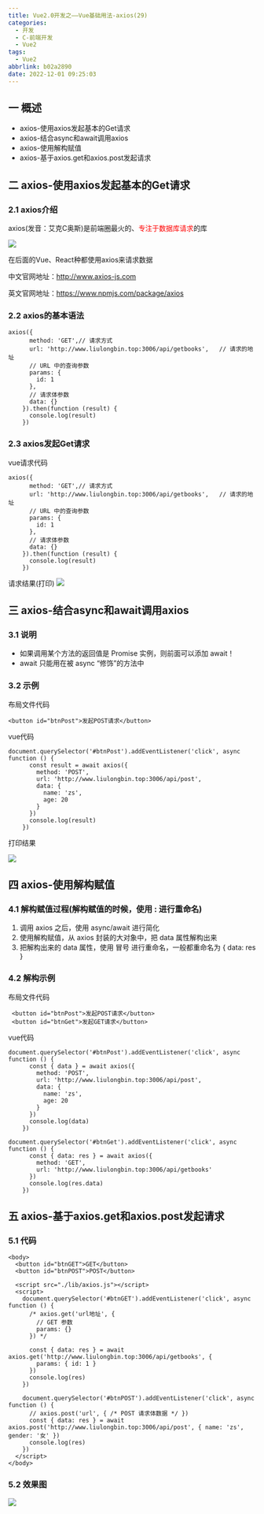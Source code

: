 ```yaml
---
title: Vue2.0开发之——Vue基础用法-axios(29)
categories:
  - 开发
  - C-前端开发
  - Vue2
tags:
  - Vue2
abbrlink: b02a2890
date: 2022-12-01 09:25:03
---
```

## 一 概述

* axios-使用axios发起基本的Get请求
* axios-结合async和await调用axios
* axios-使用解构赋值
* axios-基于axios.get和axios.post发起请求

<!--more-->

## 二 axios-使用axios发起基本的Get请求

### 2.1 axios介绍

axios(发音：艾克C奥斯)是前端圈最火的、<font color=red>专注于数据库请求</font>的库

![][1]

在后面的Vue、React种都使用axios来请求数据

中文官网地址：http://www.axios-js.com

英文官网地址：https://www.npmjs.com/package/axios

### 2.2 axios的基本语法

```
axios({
      method: 'GET',// 请求方式
      url: 'http://www.liulongbin.top:3006/api/getbooks',   // 请求的地址
      // URL 中的查询参数
      params: {
        id: 1
      },
      // 请求体参数
      data: {}
    }).then(function (result) {
      console.log(result)
    })
```

### 2.3 axios发起Get请求

vue请求代码

```
axios({
      method: 'GET',// 请求方式
      url: 'http://www.liulongbin.top:3006/api/getbooks',   // 请求的地址
      // URL 中的查询参数
      params: {
        id: 1
      },
      // 请求体参数
      data: {}
    }).then(function (result) {
      console.log(result)
    })
```

请求结果(打印)
![][2]

## 三 axios-结合async和await调用axios

### 3.1 说明

* 如果调用某个方法的返回值是 Promise 实例，则前面可以添加 await！
* await 只能用在被 async “修饰”的方法中

### 3.2 示例

布局文件代码

```
<button id="btnPost">发起POST请求</button>
```

vue代码

```
document.querySelector('#btnPost').addEventListener('click', async function () {
      const result = await axios({
        method: 'POST',
        url: 'http://www.liulongbin.top:3006/api/post',
        data: {
          name: 'zs',
          age: 20
        }
      })
      console.log(result)
    })
```

打印结果

![][3]

## 四 axios-使用解构赋值

### 4.1 解构赋值过程(解构赋值的时候，使用 : 进行重命名)

1. 调用 axios 之后，使用 async/await 进行简化
2. 使用解构赋值，从 axios 封装的大对象中，把 data 属性解构出来
3. 把解构出来的 data 属性，使用 冒号 进行重命名，一般都重命名为 { data: res }

### 4.2 解构示例

布局文件代码

```
 <button id="btnPost">发起POST请求</button>
 <button id="btnGet">发起GET请求</button>
```

vue代码

```
document.querySelector('#btnPost').addEventListener('click', async function () {
      const { data } = await axios({
        method: 'POST',
        url: 'http://www.liulongbin.top:3006/api/post',
        data: {
          name: 'zs',
          age: 20
        }
      })
      console.log(data)
    })

document.querySelector('#btnGet').addEventListener('click', async function () {
      const { data: res } = await axios({
        method: 'GET',
        url: 'http://www.liulongbin.top:3006/api/getbooks'
      })
      console.log(res.data)
    })
```

## 五 axios-基于axios.get和axios.post发起请求

### 5.1 代码

```
<body>
  <button id="btnGET">GET</button>
  <button id="btnPOST">POST</button>

  <script src="./lib/axios.js"></script>
  <script>
    document.querySelector('#btnGET').addEventListener('click', async function () {
      /* axios.get('url地址', {
        // GET 参数
        params: {}
      }) */

      const { data: res } = await axios.get('http://www.liulongbin.top:3006/api/getbooks', {
        params: { id: 1 }
      })
      console.log(res)
    })

    document.querySelector('#btnPOST').addEventListener('click', async function () {
      // axios.post('url', { /* POST 请求体数据 */ })
      const { data: res } = await axios.post('http://www.liulongbin.top:3006/api/post', { name: 'zs', gender: '女' })
      console.log(res)
    })
  </script>
</body>
```

### 5.2 效果图
![][4]



[1]:https://cdn.staticaly.com/gh/PGzxc/CDN/master/blog-vue/vue02-29-axios-package.png
[2]:https://cdn.staticaly.com/gh/PGzxc/CDN/master/blog-vue/vue02-29-axios-get-result.png
[3]:https://cdn.staticaly.com/gh/PGzxc/CDN/master/blog-vue/vue02-29-axios-post-sample.gif
[4]:https://cdn.staticaly.com/gh/PGzxc/CDN/master/blog-vue/vue02-29-axios-get-post-sample.gif